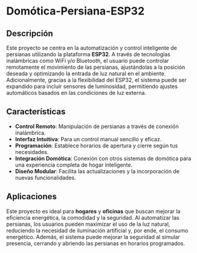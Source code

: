 # Domótica-Persiana-ESP32

## Descripción
Este proyecto se centra en la automatización y control inteligente de persianas utilizando la plataforma **ESP32**. A través de tecnologías inalámbricas como WiFi y/o Bluetooth, el usuario puede controlar remotamente el movimiento de las persianas, ajustándolas a la posición deseada y optimizando la entrada de luz natural en el ambiente. Adicionalmente, gracias a la flexibilidad del ESP32, el sistema puede ser expandido para incluir sensores de luminosidad, permitiendo ajustes automáticos basados en las condiciones de luz externa.

## Características
- **Control Remoto**: Manipulación de persianas a través de conexión inalámbrica.
- **Interfaz Intuitiva**: Para un control manual sencillo y eficaz.
- **Programación**: Establece horarios de apertura y cierre según tus necesidades.
- **Integración Domótica**: Conexión con otros sistemas de domótica para una experiencia completa de hogar inteligente.
- **Diseño Modular**: Facilita las actualizaciones y la incorporación de nuevas funcionalidades.

## Aplicaciones
Este proyecto es ideal para **hogares** y **oficinas** que buscan mejorar la eficiencia energética, la comodidad y la seguridad. Al automatizar las persianas, los usuarios pueden maximizar el uso de la luz natural, reduciendo la necesidad de iluminación artificial y, por ende, el consumo energético. Además, el sistema puede mejorar la seguridad al simular presencia, cerrando y abriendo las persianas en horarios programados.
